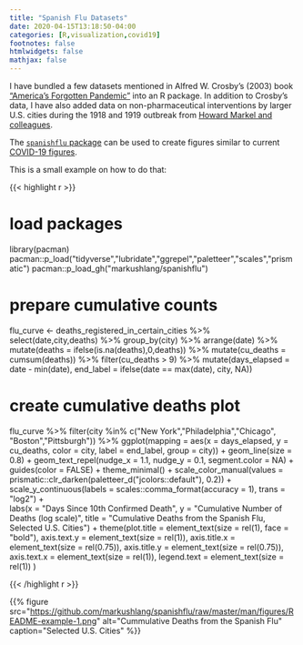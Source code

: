 ```yaml
---
title: "Spanish Flu Datasets"
date: 2020-04-15T13:18:50-04:00
categories: [R,visualization,covid19]
footnotes: false
htmlwidgets: false
mathjax: false
---
```


I have bundled a few datasets mentioned in Alfred W. Crosby’s (2003) book [“America’s Forgotten Pandemic”](https://www.amazon.com/Americas-Forgotten-Pandemic-Influenza-1918/dp/0521541751) into an R package. In addition to Crosby’s data, I have also added data on non-pharmaceutical interventions by larger U.S. cities during the 1918 and 1919 outbreak from [Howard Markel and colleagues](https://jamanetwork.com/journals/jama/fullarticle/208354).

The [`spanishflu` package](https://github.com/markushlang/spanishflu) can be used to create figures similar to current [COVID-19 figures](https://www.ft.com/coronavirus-latest).

This is a small example on how to do that:

{{< highlight r >}}

# load packages
library(pacman)
pacman::p_load("tidyverse","lubridate","ggrepel","paletteer","scales","prismatic")
pacman::p_load_gh("markushlang/spanishflu")

# prepare cumulative counts
flu_curve <- deaths_registered_in_certain_cities %>%
  select(date,city,deaths) %>%
  group_by(city) %>%
  arrange(date) %>%
  mutate(deaths = ifelse(is.na(deaths),0,deaths)) %>%
  mutate(cu_deaths = cumsum(deaths)) %>%
  filter(cu_deaths > 9) %>%
  mutate(days_elapsed = date - min(date),
         end_label = ifelse(date == max(date), city, NA))

# create cumulative deaths plot
flu_curve %>%
  filter(city %in% c("New York","Philadelphia","Chicago",
                     "Boston","Pittsburgh")) %>%
  ggplot(mapping = aes(x = days_elapsed, y = cu_deaths,
         color = city, label = end_label,
         group = city)) +
  geom_line(size = 0.8) +
  geom_text_repel(nudge_x = 1.1,
                  nudge_y = 0.1,
                  segment.color = NA) +
  guides(color = FALSE) +
  theme_minimal() +
  scale_color_manual(values = prismatic::clr_darken(paletteer_d("jcolors::default"), 0.2)) +
  scale_y_continuous(labels = scales::comma_format(accuracy = 1),
                     trans = "log2") +  
  labs(x = "Days Since 10th Confirmed Death",
       y = "Cumulative Number of Deaths (log scale)",
       title = "Cumulative Deaths from the Spanish Flu, Selected U.S. Cities") +
    theme(plot.title = element_text(size = rel(1), face = "bold"),
          axis.text.y = element_text(size = rel(1)),
          axis.title.x = element_text(size = rel(0.75)),
          axis.title.y = element_text(size = rel(0.75)),
          axis.text.x = element_text(size = rel(1)),
          legend.text = element_text(size = rel(1))
          )

{{< /highlight r >}}

{{% figure src="https://github.com/markushlang/spanishflu/raw/master/man/figures/README-example-1.png" alt="Cummulative Deaths from the Spanish Flu" caption="Selected U.S. Cities" %}}
